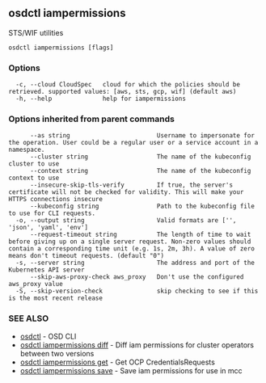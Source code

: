 ## osdctl iampermissions

STS/WIF utilities

```
osdctl iampermissions [flags]
```

### Options

```
  -c, --cloud CloudSpec   cloud for which the policies should be retrieved. supported values: [aws, sts, gcp, wif] (default aws)
  -h, --help              help for iampermissions
```

### Options inherited from parent commands

```
      --as string                        Username to impersonate for the operation. User could be a regular user or a service account in a namespace.
      --cluster string                   The name of the kubeconfig cluster to use
      --context string                   The name of the kubeconfig context to use
      --insecure-skip-tls-verify         If true, the server's certificate will not be checked for validity. This will make your HTTPS connections insecure
      --kubeconfig string                Path to the kubeconfig file to use for CLI requests.
  -o, --output string                    Valid formats are ['', 'json', 'yaml', 'env']
      --request-timeout string           The length of time to wait before giving up on a single server request. Non-zero values should contain a corresponding time unit (e.g. 1s, 2m, 3h). A value of zero means don't timeout requests. (default "0")
  -s, --server string                    The address and port of the Kubernetes API server
      --skip-aws-proxy-check aws_proxy   Don't use the configured aws_proxy value
  -S, --skip-version-check               skip checking to see if this is the most recent release
```

### SEE ALSO

* [osdctl](osdctl.md)	 - OSD CLI
* [osdctl iampermissions diff](osdctl_iampermissions_diff.md)	 - Diff iam permissions for cluster operators between two versions
* [osdctl iampermissions get](osdctl_iampermissions_get.md)	 - Get OCP CredentialsRequests
* [osdctl iampermissions save](osdctl_iampermissions_save.md)	 - Save iam permissions for use in mcc

